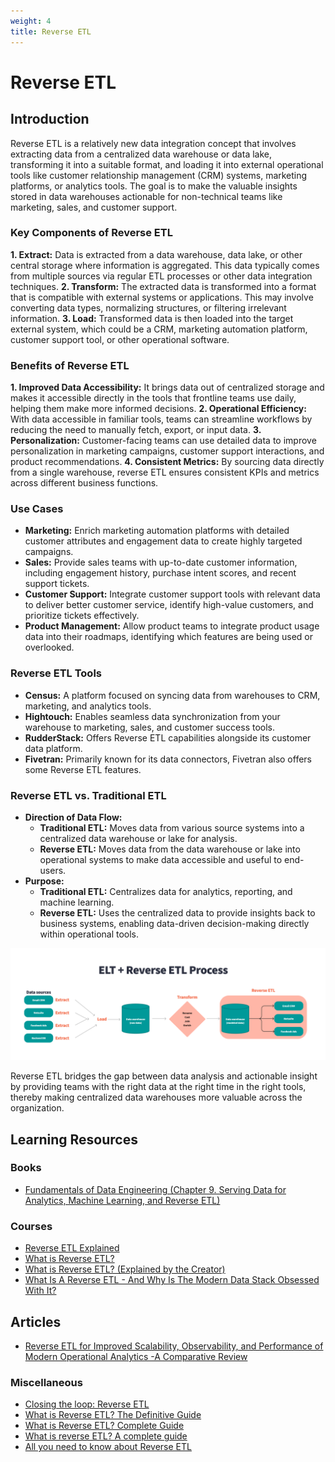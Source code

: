 ```yaml
---
weight: 4
title: Reverse ETL
---
```


# Reverse ETL

## Introduction
Reverse ETL is a relatively new data integration concept that involves extracting data from a centralized data warehouse or data lake, transforming it into a suitable format, and loading it into external operational tools like customer relationship management (CRM) systems, marketing platforms, or analytics tools. The goal is to make the valuable insights stored in data warehouses actionable for non-technical teams like marketing, sales, and customer support.

### Key Components of Reverse ETL
**1. Extract:** Data is extracted from a data warehouse, data lake, or other central storage where information is aggregated. This data typically comes from multiple sources via regular ETL processes or other data integration techniques.
**2. Transform:** The extracted data is transformed into a format that is compatible with external systems or applications. This may involve converting data types, normalizing structures, or filtering irrelevant information.
**3. Load:** Transformed data is then loaded into the target external system, which could be a CRM, marketing automation platform, customer support tool, or other operational software.

### Benefits of Reverse ETL
**1. Improved Data Accessibility:** It brings data out of centralized storage and makes it accessible directly in the tools that frontline teams use daily, helping them make more informed decisions.
**2. Operational Efficiency:** With data accessible in familiar tools, teams can streamline workflows by reducing the need to manually fetch, export, or input data.
**3. Personalization:** Customer-facing teams can use detailed data to improve personalization in marketing campaigns, customer support interactions, and product recommendations.
**4. Consistent Metrics:** By sourcing data directly from a single warehouse, reverse ETL ensures consistent KPIs and metrics across different business functions.

### Use Cases
- **Marketing:** Enrich marketing automation platforms with detailed customer attributes and engagement data to create highly targeted campaigns.
- **Sales:** Provide sales teams with up-to-date customer information, including engagement history, purchase intent scores, and recent support tickets.
- **Customer Support:** Integrate customer support tools with relevant data to deliver better customer service, identify high-value customers, and prioritize tickets effectively.
- **Product Management:** Allow product teams to integrate product usage data into their roadmaps, identifying which features are being used or overlooked.

### Reverse ETL Tools
- **Census:** A platform focused on syncing data from warehouses to CRM, marketing, and analytics tools.
- **Hightouch:** Enables seamless data synchronization from your warehouse to marketing, sales, and customer success tools.
- **RudderStack:** Offers Reverse ETL capabilities alongside its customer data platform.
- **Fivetran:** Primarily known for its data connectors, Fivetran also offers some Reverse ETL features.

### Reverse ETL vs. Traditional ETL
- **Direction of Data Flow:**
    - **Traditional ETL:** Moves data from various source systems into a centralized data warehouse or lake for analysis.
    - **Reverse ETL:** Moves data from the data warehouse or lake into operational systems to make data accessible and useful to end-users.
- **Purpose:**
    - **Traditional ETL:** Centralizes data for analytics, reporting, and machine learning.
    - **Reverse ETL:** Uses the centralized data to provide insights back to business systems, enabling data-driven decision-making directly within operational tools.

![Reverse ETL](reverse-etl.png)

Reverse ETL bridges the gap between data analysis and actionable insight by providing teams with the right data at the right time in the right tools, thereby making centralized data warehouses more valuable across the organization.


## Learning Resources

### Books
- [Fundamentals of Data Engineering (Chapter 9. Serving Data for Analytics, Machine Learning, and Reverse ETL)](https://www.oreilly.com/library/view/fundamentals-of-data/9781098108298/)


### Courses
- [Reverse ETL Explained](https://www.youtube.com/watch?v=RaSgOFVRb04)
- [What is Reverse ETL?](https://www.youtube.com/watch?v=DRAGfc5or2Y)
- [What is Reverse ETL? (Explained by the Creator)](https://www.youtube.com/watch?v=G_aq03cSa8Y)
- [What Is A Reverse ETL - And Why Is The Modern Data Stack Obsessed With It?](https://www.youtube.com/watch?v=pkoSi8DjTl4)


## Articles
- [Reverse ETL for Improved Scalability, Observability, and Performance of Modern Operational Analytics -A Comparative Review](https://www.researchgate.net/publication/368816467_Reverse_ETL_for_Improved_Scalability_Observability_and_Performance_of_Modern_Operational_Analytics_-A_Comparative_Review)

### Miscellaneous
- [Closing the loop: Reverse ETL](https://www.talend.com/resources/reverse-etl/#:~:text=A%20reverse%20ETL%20tool%20extracts,modeling%20in%20their%20preferred%20applications.)
- [What is Reverse ETL? The Definitive Guide](https://hightouch.com/blog/reverse-etl)
- [What is Reverse ETL? Complete Guide](https://rivery.io/blog/what-is-reverse-etl-guide-for-data-teams/)
- [What is reverse ETL? A complete guide](https://segment.com/blog/reverse-etl/)
- [All you need to know about Reverse ETL](https://www.dinmo.com/reverse-etl/)
